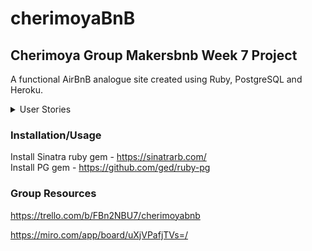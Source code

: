 # cherimoyaBnB
## Cherimoya Group Makersbnb Week 7 Project

A functional AirBnB analogue site created using Ruby, PostgreSQL and Heroku.

<details>
  <summary>User Stories</summary>
  
  ### User Stories
- As a user, I want to be able to have a home page
- As a user, I want to be able to make (one or more) reservations
- As a user, I want to be able to name my listing
- As a user, I want to be able to list a new space
- As a user, I want to be able to describe my listing
- As a user, I want to be able to set a price when I create a new listing
- As a user, I want to be able to set/post a range of dates for when a space is available
- As a user(owner), dates for which a space has already been booked should not be available for users to book that space
- As a user(owner), dates that have not been confirmed should still be available to book unless the user has confirmed attendance
- As a user, I want to be able to delete a listing
- As a user, I want to be able to hire a space for one or more dates
- As a user, I want to be able to sign out
- As a user, I want to be able to sign in
- As a user, I want to be able to deny a request to book a space
- As a user, I want to be able to establish communications with the owner of a space
- As a user(owner), I want to be able to collect payment through stripe
- As a user, I want to be able to save my details to the website
</details>

### Installation/Usage
Install Sinatra ruby gem - https://sinatrarb.com/<br>
Install PG gem - https://github.com/ged/ruby-pg

### Group Resources

https://trello.com/b/FBn2NBU7/cherimoyabnb

https://miro.com/app/board/uXjVPafjTVs=/